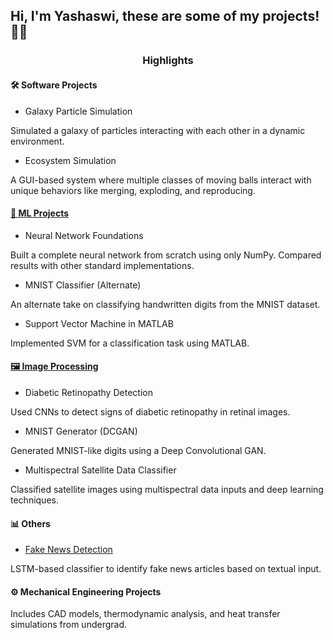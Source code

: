 <h2> Hi, I'm Yashaswi, these are some of my projects! 👨‍💻 </h2>

<h3><p align="center"><strong>Highlights</strong></p></h3>

<h4>🛠️ Software Projects</h4>

- Galaxy Particle Simulation
<p>Simulated a galaxy of particles interacting with each other in a dynamic environment.</p>

- Ecosystem Simulation
<p>A GUI-based system where multiple classes of moving balls interact with unique behaviors like merging, exploding, and reproducing.</p>

<h4><a href="https://github.com/y-sood/ml-projects">🤖 ML Projects</a></h4>

- Neural Network Foundations
<p>Built a complete neural network from scratch using only NumPy. Compared results with other standard implementations.</p> 

- MNIST Classifier (Alternate)
<p>An alternate take on classifying handwritten digits from the MNIST dataset.</p>

- Support Vector Machine in MATLAB
<p>Implemented SVM for a classification task using MATLAB.</p>

<h4><a href = "https://github.com/y-sood/image-processing">🖼️ Image Processing</a></h4>

- Diabetic Retinopathy Detection
<p>Used CNNs to detect signs of diabetic retinopathy in retinal images.</p>

- MNIST Generator (DCGAN)
<p>Generated MNIST-like digits using a Deep Convolutional GAN.</p>

- Multispectral Satellite Data Classifier
<p>Classified satellite images using multispectral data inputs and deep learning techniques.</p>

<h4>📊 Others</h4>

- <a href = "https://github.com/y-sood/NLP"> Fake News Detection</a>
<p>LSTM-based classifier to identify fake news articles based on textual input.</p>

<h4>⚙️ Mechanical Engineering Projects</h4>
<p>Includes CAD models, thermodynamic analysis, and heat transfer simulations from undergrad.</p>

